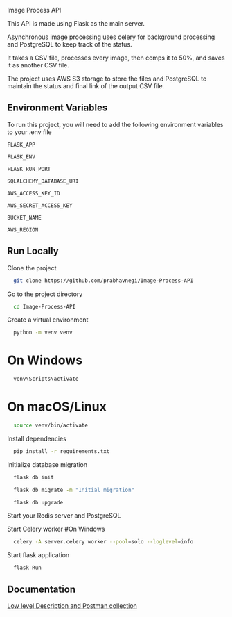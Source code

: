 Image Process API

                            
This API is made using Flask as the main server.


Asynchronous image processing uses celery for background processing and PostgreSQL to keep track of the status.

It takes a CSV file, processes every image, then comps it to 50%, and saves it as another CSV file.

The project uses AWS S3 storage to store the files and PostgreSQL to maintain the status and final link of the output CSV file.


## Environment Variables

To run this project, you will need to add the following environment variables to your .env file

`FLASK_APP `

`FLASK_ENV`

`FLASK_RUN_PORT`

`SQLALCHEMY_DATABASE_URI`

`AWS_ACCESS_KEY_ID`

`AWS_SECRET_ACCESS_KEY`

`BUCKET_NAME`

`AWS_REGION`




## Run Locally

Clone the project

```bash
  git clone https://github.com/prabhavnegi/Image-Process-API
```

Go to the project directory

```bash
  cd Image-Process-API
```

Create a virtual environment
```bash
  python -m venv venv
```
  # On Windows
```bash
  venv\Scripts\activate
```
  # On macOS/Linux
```bash
  source venv/bin/activate
```

Install dependencies

```bash
  pip install -r requirements.txt
```

Initialize database migration
```bash
  flask db init
```
```bash
  flask db migrate -m "Initial migration"
```
```bash
  flask db upgrade
```

Start your Redis server and PostgreSQL

Start Celery worker
  #On Windows
```bash
  celery -A server.celery worker --pool=solo --loglevel=info
```

Start flask application
``` 
  flask Run
```
## Documentation

[Low level Description and Postman collection](https://docs.google.com/document/d/1HxIX4x20ux83OvdoUCrqhxCfidefrRHtxlxsNsYOxaI/edit?usp=sharing)
